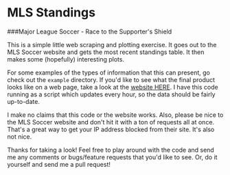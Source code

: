 # MLS Standings
###Major League Soccer - Race to the Supporter's Shield

This is a simple little web scraping and plotting exercise. It goes out to the MLS Soccer website and gets the most recent standings table. It then makes some (hopefully) interesting plots.

For some examples of the types of information that this can present, go check out the `example` directory. If you'd like to see what the final product looks like on a web page, take a look at the [website HERE](http://mls.jdstemmler.com). I have this code running as a script which updates every hour, so the data should be fairly up-to-date. 

I make no claims that this code or the website works. Also, please be nice to the MLS Soccer website and don't hit it with a ton of requests all at once. That's a great way to get your IP address blocked from their site. It's also not nice.

Thanks for taking a look! Feel free to play around with the code and send me any comments or bugs/feature requests that you'd like to see. Or, do it yourself and send me a pull request!